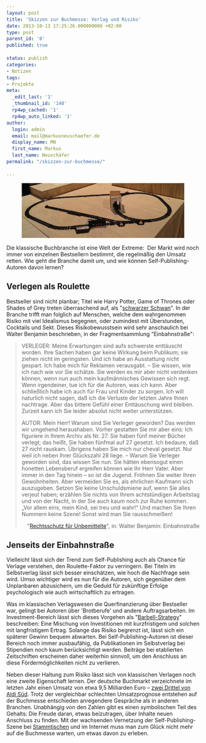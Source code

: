 ```yaml
---
layout: post
title: 'Skizzen zur Buchmesse: Verlag und Risiko'
date: 2013-10-13 17:25:26.000000000 +02:00
type: post
parent_id: '0'
published: true

status: publish
categories:
- Notizen
tags:
- Projekte
meta:
  _edit_last: '1'
  _thumbnail_id: '140'
  rp4wp_cached: '1'
  rp4wp_auto_linked: '1'
author:
  login: admin
  email: mail@markusneuschaefer.de
  display_name: MN
  first_name: Markus
  last_name: Neuschäfer
permalink: "/skizzen-zur-buchmesse/"

---
```

<figure>
	<img src="/assets/img/Einbahnstrasse.jpg" />
</figure>
<p>
				Die klassische Buchbranche ist eine Welt der Extreme:  Der Markt wird noch immer von einzelnen Bestsellern bestimmt, die regelmäßig den Umsatz retten. Wie geht die Branche damit um, und wie können Self-Publishing-Autoren davon lernen?<!-- more --></p>
<h2>Verlegen als Roulette</h2>
<p>Bestseller sind nicht planbar; Titel wie Harry Potter, Game of Thrones oder Shades of Grey treten überraschend auf, als "<a href="http://en.wikipedia.org/wiki/Black_swan_theory">schwarzer Schwan</a>". In der Branche trifft man folglich auf Menschen, welche dem wahrgenommen Risiko mit viel Idealismus begegnen, oder zumindest mit Überstunden, Cocktails und Sekt. <span class="Apple-style-span" style="font-style: normal;"><span class="Apple-style-span" style="font-style: normal;"><span class="Apple-style-span" style="font-style: normal;">Dieses Risikobewusstsein wird sehr anschaulich bei Walter Benjamin beschrieben, in der Fragmentsammlung "Einbahnstraße":</span></span></span></p>
<blockquote><p>VERLEGER: Meine Erwartungen sind aufs schwerste enttäuscht worden. Ihre Sachen haben gar keine Wirkung beim Publikum; sie ziehen nicht im geringsten. Und ich habe an Ausstattung nicht gespart. Ich habe mich für Reklamen verausgabt. – Sie wissen, wie ich nach wie vor Sie schätze. Sie werden es mir aber nicht verdenken können, wenn nun auch mein kaufmännisches Gewissen sich regt. Wenn irgendeiner, tue ich für die Autoren, was ich kann. Aber schließlich habe ich auch für Frau und Kinder zu sorgen. Ich will naturlich nicht sagen, daß ich die Verluste der letzten Jahre Ihnen nachtrage. Aber das bittere Gefühl einer Enttäuschung wird bleiben. Zurzeit kann ich Sie leider absolut nicht weiter unterstützen.</p>
<p>AUTOR: Mein Herr! Warum sind Sie Verleger geworden? Das werden wir umgehend heraushaben. Vorher gestatten Sie mir aber eins: Ich figuriere in Ihrem Archiv als Nr. 27. Sie haben fünf meiner Bücher verlegt; das heißt, Sie haben fünfmal auf 27 gesetzt. Ich bedaure, daß 27 nicht rauskam. Übrigens haben Sie mich nur cheval gesetzt. Nur weil ich neben Ihrer Glückszahl 28 liege. – Warum Sie Verleger geworden sind, das wissen Sie nun. Sie hätten ebensogut einen honetten Lebensberuf ergreifen können wie Ihr Herr Vater. Aber immer in den Tag hinein – so ist die Jugend. Fröhnen Sie weiter Ihren Gewohnheiten. Aber vermeiden Sie es, als ehrlichen Kaufmann sich auszugeben. Setzen Sie keine Unschuldsmiene auf, wenn Sie alles verjeut haben; erzählen Sie nichts von Ihrem achtstündigen Arbeitstag und von der Nacht, in der Sie auch kaum noch zur Ruhe kommen. „Vor allem eins, mein Kind, sei treu und wahr!“ Und machen Sie Ihren Nummern keine Szene! Sonst wird man Sie rausschmeißen!</p>
<p style="text-align: right;">"<a href="http://www.hs-augsburg.de/~harsch/germanica/Chronologie/20Jh/Benjamin/ben_eb53.html">Rechtsschutz für Unbemittelte</a>", in: Walter Benjamin: Einbahnstraße</p>
</blockquote>
<h2>Jenseits der Einbahnstraße</h2>
<p>Vielleicht lässt sich der Trend zum Self-Publishing auch als Chance für Verlage verstehen, den Roulette-Faktor zu verringern. Bei Titeln im Selbstverlag lässt sich besser einschätzen, wie hoch die Nachfrage sein wird. Umso wichtiger wird es nun für die Autoren, sich gegenüber dem Unplanbaren abzusichern, um die Geduld für zukünftige Erfolge psychologisch wie auch wirtschaftlich zu ertragen.</p>
<p>Was im klassischen Verlagswesen die Querfinanzierung über Bestseller war, gelingt bei Autoren über 'Brotberufe' und andere Auftragsarbeiten. Im Investment-Bereich lässt sich dieses Vorgehen als "<a href="http://www.valueinvestingworld.com/2013/04/nassim-taleb-and-barbells.html">Barbell-Strategy</a>" beschreiben: Eine Mischung von Investitionen mit kurzfristigem und solchen mit langfristigem Ertrag. Solange das Risiko begrenzt ist, lässt sich ein späterer Gewinn bequem abwarten. Bei Self-Publishing-Autoren ist dieser Bereich noch immer ausbaufähig, da Publikationen im Selbstverlag bei Stipendien noch kaum berücksichtigt werden. Beiträge bei etablierten Zeitschriften erscheinen daher weiterhin sinnvoll, um den Anschluss an diese Fördermöglichkeiten nicht zu verlieren.</p>
<p>Neben dieser Haltung zum Risiko lässt sich von klassischen Verlagen noch eine zweite Eigenschaft lernen. Der deutsche Buchmarkt verzeichnete im letzten Jahr einen Umsatz von etwa 9,5 Milliarden Euro – <a href="http://www.stuttgarter-zeitung.de/inhalt.e-books-buchhandel-mit-diebesgut.fc63e7ed-6dfa-476b-8da5-d8e670cf6d8e.html">zwei Drittel von Aldi Süd</a>. Trotz der vergleichbar schlechten Umsatzprognose entstehen auf der Buchmesse entschieden anregendere Gespräche als in anderen Branchen. Unabhängig von den Zahlen gibt es einen symbolischen Teil des Gehalts: Die Freude daran, etwas beizutragen, über Inhalte neuen Anschluss zu finden. Mit der wachsenden Vernetzung der Self-Publishing-Szene bei <a href="http://pubnpub.de/">Stammtischen</a> und im Internet muss man zum Glück nicht mehr auf die Buchmesse warten, um etwas davon zu erleben.		</p>
